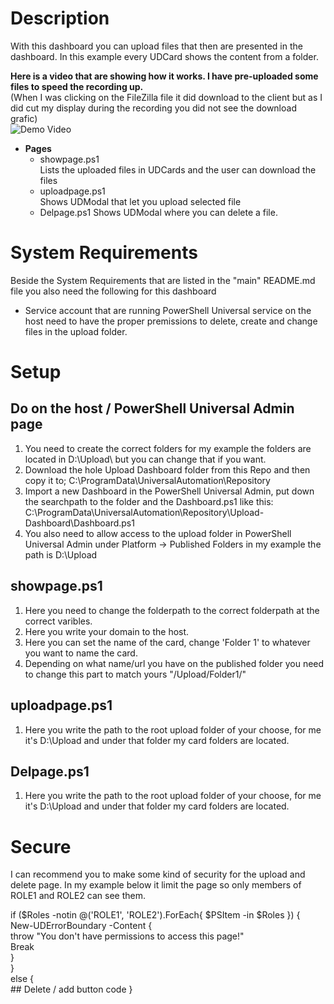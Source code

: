 # Description
With this dashboard you can upload files that then are presented in the dashboard.
In this example every UDCard shows the content from a folder.

**Here is a video that are showing how it works. I have pre-uploaded some files to speed the recording up.**  
(When I was clicking on the FileZilla file it did download to the client but as I did cut my display during the recording you did not see the download grafic)  
![Demo Video]()


* **Pages**
    - showpage.ps1  
    Lists the uploaded files in UDCards and the user can download the files
    - uploadpage.ps1  
    Shows UDModal that let you upload selected file
    - Delpage.ps1
    Shows UDModal where you can delete a file.

# System Requirements
Beside the System Requirements that are listed in the "main" README.md file you also need the following for this dashboard
* Service account that are running PowerShell Universal service on the host need to have the proper premissions to delete, create and change files in the upload folder.

# Setup
## Do on the host / PowerShell Universal Admin page
1. You need to create the correct folders for my example the folders are located in D:\Upload\ but you can change that if you want.
2. Download the hole Upload Dashboard folder from this Repo and then copy it to; C:\ProgramData\UniversalAutomation\Repository
3. Import a new Dashboard in the PowerShell Universal Admin, put down the searchpath to the folder and the Dashboard.ps1 like this: C:\ProgramData\UniversalAutomation\Repository\Upload-Dashboard\Dashboard.ps1
4. You also need to allow access to the upload folder in PowerShell Universal Admin under Platform -> Published Folders in my example the path is D:\Upload

## showpage.ps1  
1. Here you need to change the folderpath to the correct folderpath at the correct varibles.
2. Here you write your domain to the host.
3. Here you can set the name of the card, change 'Folder 1' to whatever you want to name the card.
4. Depending on what name/url you have on the published folder you need to change this part to match yours "/Upload/Folder1/"

## uploadpage.ps1
1. Here you write the path to the root upload folder of your choose, for me it's D:\Upload and under that folder my card folders are located.

## Delpage.ps1
1. Here you write the path to the root upload folder of your choose, for me it's D:\Upload and under that folder my card folders are located.

# Secure
I can recommend you to make some kind of security for the upload and delete page.
In my example below it limit the page so only members of ROLE1 and ROLE2 can see them.  

if ($Roles -notin @('ROLE1', 'ROLE2').ForEach{ $PSItem -in $Roles }) {  
    New-UDErrorBoundary -Content {  
        throw "You don't have permissions to access this page!"  
        Break  
    }  
}  
else {  
    ## Delete / add button code
}  
